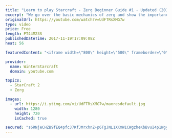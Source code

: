 ```yaml
---
title: "Learn to play Starcraft - Zerg Beginner Guide #1 - Updated (2017)"
excerpt: "We go over the basic mechanics of zerg and show the importance of understanding at least some of what your opponent is doing.  This guide is meant for players with an understanding of the objectives of starcraft but without any strong direction or gameplan, especially for each specific race! -- Watch"
originalUrl: https://youtube.com/watch?v=UdFTRsXMG7w
type: video
price: Free
length: PT44M23S
publishedDateTime: 2017-11-19T17:09:08Z
heat: 56

featuredContent: "<iframe width=\"800\" height=\"500\" frameborder=\"0\" src=\"https://www.youtube.com/embed/UdFTRsXMG7w\" allow=\"accelerometer; autoplay; encrypted-media; gyroscope; picture-in-picture\" allowfullscreen></iframe>"

provider:
  name: WinterStarcraft
  domain: youtube.com

topics:
  - StarCraft 2
  - Zerg

images:
  - url: https://i.ytimg.com/vi/UdFTRsXMG7w/maxresdefault.jpg
    width: 1280
    height: 720
    isCached: true

secured: "s6RNjeCHZB9fEQ4pfcJ7KfJMrxhnZ+p6TgJNL1XKmW1CWgzheKbBvuI4p1Wgyw1QvCl67sDGvjjMb4dUJW7mCKQ0A+fKeCkDNQ0Codkqw9UFRsaTpxvnDlNtuaDTlVfYNAke6ge51TIup4GgPnA2TFANUoSWhZQALJesRVa+G3QRlikQ+OzvPURUkxuFoy4SfawcTpUBu7NiBq1T0e06iRHN1cJfCCd+MWP/rwNAZTYxrRz5p+uuKmIeQBacKzjsledDo3g3VMGfbCGq7akkUtCIi3z+i7ln1QiydQp+wteztTaDYBmJh3imuJoc/Bq5IFwTAQt5e2fksP2c4O+D5WAzvr531SCIPXjth8S9g9TgPaSmzhnMx16rTUMOrc5CLNH37Sp7k2w7unriRPK7uANtlNDxg1YagN0bxhCQc98=;NfPzFtduQjwKhF36uU084A=="
---
```


